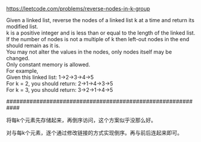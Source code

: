https://leetcode.com/problems/reverse-nodes-in-k-group

Given a linked list, reverse the nodes of a linked list k at a time and return its modified list.   
k is a positive integer and is less than or equal to the length of the linked list. If the number of nodes is not a multiple of k then left-out nodes in the end should remain as it is.  
You may not alter the values in the nodes, only nodes itself may be changed.  
Only constant memory is allowed.  
For example,  
Given this linked list: 1->2->3->4->5   
For k = 2, you should return: 2->1->4->3->5   
For k = 3, you should return: 3->2->1->4->5  

############################################################

将每k个元素先存储起来，再倒序访问，这个方案似乎没那么好。  

对与每k个元素，逐个通过修改链接的方式实现倒序。再与前后连起来即可。  

